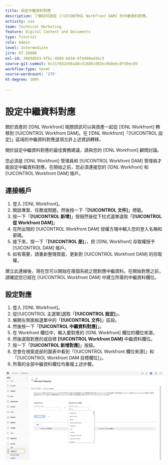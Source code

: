 ```yaml
---
title: 設定中繼資料對應
description: 了解如何設定 [!UICONTROL Workfront DAM] 的中繼資料對應。
activity: use
team: Technical Marketing
feature: Digital Content and Documents
type: Tutorial
role: Admin
level: Intermediate
jira: KT-10088
exl-id: 3869db93-9fbc-4689-b838-0f4400a436c3
source-git-commit: 6c31f8d2e98ad8cd1880cd03ec0b0e6c0fd9ec09
workflow-type: tm+mt
source-wordcount: '275'
ht-degree: 100%

---
```


# 設定中繼資料對應

關於資產的 [!DNL Workfront] 相關資訊可以與資產一起從 [!DNL Workfront] 轉移到 [!UICONTROL Workfront DAM]。在 [!DNL Workfront]「[!UICONTROL 設定]」區域的中繼資料對應選項允許上述資訊轉移。

關於設定中繼資料對應的最佳實務建議，請與您的 [!DNL Workfront] 顧問討論。

您必須是 [!DNL Workfront] 管理員和 [!UICONTROL Workfront DAM] 管理員才能設定中繼資料對應。在開始之前，您必須連接您的 [!DNL Workfront] 和 [!UICONTROL Workfront DAM] 帳戶。

## 連接帳戶

1. 登入 [!DNL Workfront]。
1. 開啟專案、任務或問題，然後按一下「**[!UICONTROL 文件]**」標籤。
1. 按一下「**[!UICONTROL 新增]**」按鈕然後從下拉式選單選取「**[!UICONTROL 從 Workfront DAM]**」
1. 在所出現的 [!UICONTROL Workfront DAM] 授權方塊中輸入您的登入名稱和密碼。
1. 接下來，按一下「**[!UICONTROL 是]**」，把 [!DNL Workfront] 存取權授予 [!UICONTROL DAM] 帳戶。
1. 如有需要，請重新整理頁面，更新對 [!UICONTROL Workfront DAM] 的存取權。

建立此連線後，現在您可以開始在兩個系統之間對應中繼資料。在開始對應之前，請確認您已經在 [!UICONTROL Workfront DAM] 中建立所需的中繼資料欄位。

## 設定對應

1. 登入 [!DNL Workfront]。
1. 從[!UICONTROL 主選單]選取「**[!UICONTROL 設定]**」。
1. 展開左側面板選單中的「**[!UICONTROL 文件]**」區段。
1. 然後按一下「**[!UICONTROL 中繼資料對應]**」。
1. 在 Workfront 欄位中，輸入要對應的 [!DNL Workfront] 欄位的欄位來源。
1. 然後選取對應的或目標 **[!UICONTROL Workfront DAM]** 中繼資料欄位。
1. 按一下「**[!UICONTROL 新增對應]**」按鈕。
1. 您會在視窗底部的圖表中看到「[!UICONTROL Workfront 欄位來源]」和「[!UICONTROL Workfront DAM 目標欄位]」。
1. 所需的全部中繼資料欄位均重複上述步驟。

![螢幕擷圖顯示[!UICONTROL 中繼資料對應]畫面，位於 [!DNL Workfront]](assets/01-metadata-mapping.png)
